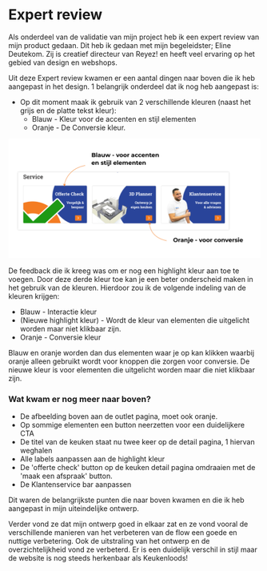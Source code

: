 # Expert review

Als onderdeel van de validatie van mijn project heb ik een expert review van mijn product gedaan. Dit heb ik gedaan met mijn begeleidster; Eline Deutekom. Zij is creatief directeur van Reyez! en heeft veel ervaring op het gebied van design en webshops.

Uit deze Expert review kwamen er een aantal dingen naar boven die ik heb aangepast in het design. 1 belangrijk onderdeel dat ik nog heb aangepast is:

* Op dit moment maak ik gebruik van  2 verschillende kleuren \(naast het grijs en de platte tekst kleur\):
  * Blauw - Kleur voor de accenten en stijl elementen
  * Oranje - De Conversie kleur.

![Kleur gebruik](../.gitbook/assets/kleuren-03.png)

De feedback die ik kreeg was om er nog een highlight kleur aan toe te voegen. Door deze derde kleur toe kan je een beter onderscheid maken in het gebruik van de kleuren. Hierdoor zou ik de volgende indeling van de kleuren krijgen:

* Blauw - Interactie kleur
* \(Nieuwe highlight kleur\) - Wordt de kleur van elementen die uitgelicht worden maar niet klikbaar zijn.
* Oranje - Conversie kleur

Blauw en oranje worden dan dus elementen waar je op kan klikken waarbij oranje alleen gebruikt wordt voor knoppen die zorgen voor conversie. De nieuwe kleur is voor elementen die uitgelicht worden maar die niet klikbaar zijn.

### Wat kwam er nog meer naar boven?

* De afbeelding boven aan de outlet pagina, moet ook oranje.
* Op sommige elementen een button neerzetten voor een duidelijkere CTA
* De titel van de keuken staat nu twee keer op de detail pagina, 1 hiervan weghalen
* Alle labels aanpassen aan de highlight kleur
* De 'offerte check' button op de keuken detail pagina omdraaien met de 'maak een afspraak' button.
* De Klantenservice bar aanpassen

Dit waren de belangrijkste punten die naar boven kwamen en die ik heb aangepast in mijn uiteindelijke ontwerp.

Verder vond ze dat mijn ontwerp goed in elkaar zat en ze vond vooral de verschillende manieren van het verbeteren van de flow een goede en nuttige verbetering. Ook de uitstraling van het ontwerp en de overzichtelijkheid vond ze verbeterd. Er is een duidelijk verschil in stijl maar de website is nog steeds herkenbaar als Keukenloods!



